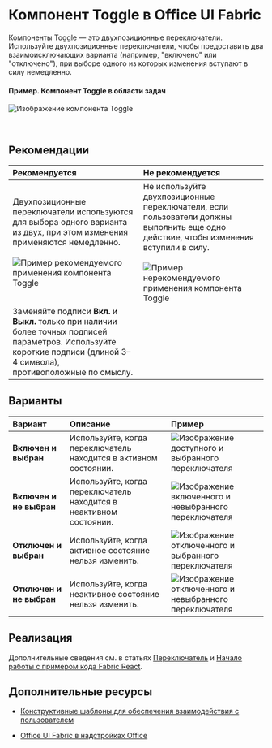 # <a name="toggle-component-in-office-ui-fabric"></a>Компонент Toggle в Office UI Fabric

Компоненты Toggle — это двухпозиционные переключатели. Используйте двухпозиционные переключатели, чтобы предоставить два взаимоисключающих варианта (например, "включено" или "отключено"), при выборе одного из которых изменения вступают в силу немедленно.
  
#### <a name="example-toggle-in-a-task-pane"></a>Пример. Компонент Toggle в области задач


![Изображение компонента Toggle](../../images/overview_withApp_toggle.png)

<br/>

## <a name="best-practices"></a>Рекомендации

|**Рекомендуется**|**Не рекомендуется**|
|:------------|:--------------|
|Двухпозиционные переключатели используются для выбора одного варианта из двух, при этом изменения применяются немедленно.<br/><br/>![Пример рекомендуемого применения компонента Toggle](../../images/toggleDo.png)<br/>|Не используйте двухпозиционные переключатели, если пользователи должны выполнить еще одно действие, чтобы изменения вступили в силу.<br/><br/>![Пример нерекомендуемого применения компонента Toggle](../../images/toggleDont.png)<br/>|
|Заменяйте подписи **Вкл.** и **Выкл.** только при наличии более точных подписей параметров. Используйте короткие подписи (длиной 3–4 символа), противоположные по смыслу.| |

## <a name="variants"></a>Варианты

|**Вариант**|**Описание**|**Пример**|
|:------------|:--------------|:----------|
|**Включен и выбран**|Используйте, когда переключатель находится в активном состоянии.|![Изображение доступного и выбранного переключателя](../../images/toggleEnabledOn.png)<br/>|
|**Включен и не выбран**|Используйте, когда переключатель находится в неактивном состоянии.|![Изображение включенного и невыбранного переключателя](../../images/toggleEnabledOff.png)<br/>|
|**Отключен и выбран**|Используйте, когда активное состояние нельзя изменить.|![Изображение отключенного и выбранного переключателя](../../images/toggleDisabledOn.png)<br/>|
|**Отключен и не выбран**|Используйте, когда неактивное состояние нельзя изменить.|![Изображение отключенного и невыбранного переключателя](../../images/toggleDisabledOff.png)<br/>|

## <a name="implementation"></a>Реализация

Дополнительные сведения см. в статьях [Переключатель](https://dev.office.com/fabric#/components/toggle) и [Начало работы с примером кода Fabric React](https://github.com/OfficeDev/Word-Add-in-GettingStartedFabricReact).

## <a name="additional-resources"></a>Дополнительные ресурсы

- [Конструктивные шаблоны для обеспечения взаимодействия с пользователем](https://github.com/OfficeDev/Office-Add-in-UX-Design-Patterns-Code)

- [Office UI Fabric в надстройках Office](office-ui-fabric.md)
